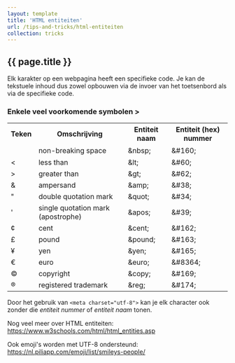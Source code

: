 ```yaml
---
layout: template
title: 'HTML entiteiten'
url: /tips-and-tricks/html-entiteiten
collection: tricks
---
```

 
## {{ page.title }}

Elk karakter op een webpagina heeft een specifieke code. Je kan de tekstuele inhoud dus zowel opbouwen via de invoer van het toetsenbord als via de specifieke code.

### Enkele veel voorkomende symbolen &#0062;

<table class="table">
    <tbody><tr>
      <th>Teken</th>
      <th>Omschrijving</th>
      <th>Entiteit naam</th>
      <th>Entiteit (hex) nummer</th> 
    </tr>
    <tr>
      <td style="height: 29px"></td>
      <td style="height: 29px">non-breaking space</td>
      <td style="height: 29px">&amp;nbsp;</td>
      <td style="height: 29px">&amp;#160;</td>  
    </tr>
    <tr>
      <td>&lt;</td>
      <td>less than</td>
      <td>&amp;lt;</td>
      <td>&amp;#60;</td>
    </tr>
    <tr>
      <td>&gt;</td>
      <td>greater than</td>
      <td>&amp;gt;</td>
      <td>&amp;#62;</td>
    </tr>
    <tr>
      <td>&amp;</td>
      <td>ampersand</td>
      <td>&amp;amp;</td>
      <td>&amp;#38;</td>
    </tr>
    <tr>
      <td>"</td>
      <td>double quotation mark </td>
      <td>&amp;quot;</td>
      <td>&amp;#34;</td>
    </tr>
    <tr>
      <td>'</td>
      <td>single quotation mark (apostrophe) </td>
      <td>&amp;apos;</td>
      <td>&amp;#39;</td>
    </tr>
    <tr>
      <td>¢</td>
      <td>cent</td>
      <td>&amp;cent;</td>
      <td>&amp;#162;</td>
    </tr>
    <tr>
      <td>£</td>
      <td>pound</td>
      <td>&amp;pound;</td>
      <td>&amp;#163;</td>
    </tr>
    <tr>
      <td>¥</td>
      <td>yen</td>
      <td>&amp;yen;</td>
      <td>&amp;#165;</td>
    </tr>
    <tr>
      <td>€</td>
      <td>euro</td>
      <td>&amp;euro;</td>
      <td>&amp;#8364;</td>
    </tr>
    <tr>
      <td>©</td>
      <td>copyright</td>
      <td>&amp;copy;</td>
      <td>&amp;#169;</td>
    </tr>
    <tr>
      <td>®</td>
      <td>registered trademark</td>
      <td>&amp;reg;</td>
      <td>&amp;#174;</td>
    </tr>
    </tbody>
</table>

<div class="highlight">
    Door het gebruik van <code>&lt;meta charset="utf-8"&gt;</code> kan je elk character ook zonder die <em>entiteit nummer</em> of <em>entiteit naam</em> tonen.
</div>

Nog veel meer over HTML entiteiten: <a href="https://www.w3schools.com/html/html_entities.asp" target="_blank">https://www.w3schools.com/html/html_entities.asp</a>

Ook emoji's worden met UTF-8 ondersteund: <a href="https://nl.piliapp.com/emoji/list/smileys-people/" target="_blank">https://nl.piliapp.com/emoji/list/smileys-people/</a>